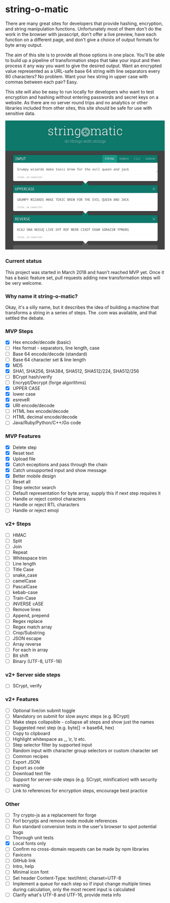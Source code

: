 # string-o-matic

There are many great sites for developers that provide hashing, encryption, and string manipulation functions.
Unfortunately most of them don't do the work in the browser with javascript, don't offer a live preview, have
each function on a different page, and don't give a choice of output formats for byte array output.

The aim of this site is to provide all those options in one place. You'll be able to build up a pipeline of
transformation steps that take your input and then process it any way you want to give the desired output.
Want an encrypted value represented as a URL-safe base 64 string with line separators every 80 characters?
No problem. Want your hex string in upper case with commas between each pair? Easy.

This site will also be easy to run locally for developers who want to test encryption and hashing without
entering passwords and secret keys on a website. As there are no server round trips and no analytics or other
libraries included from other sites, this site should be safe for use with sensitive data.

![Preview](docs/preview.png)

### Current status

This project was started in March 2018 and hasn't reached MVP yet. Once it has a basic feature set, pull requests
adding new transformation steps will be very welcome.

### Why name it string-o-matic?

Okay, it's a silly name, but it describes the idea of building a machine that transforms a string in a series of
steps. The .com was available, and that settled the debate.

### MVP Steps

- [x] Hex encode/decode (basic)
- [ ] Hex format - separators, line length, case
- [ ] Base 64 encode/decode (standard)
- [ ] Base 64 character set & line length
- [x] MD5
- [x] SHA1, SHA256, SHA384, SHA512, SHA512/224, SHA512/256
- [ ] BCrypt hash/verify
- [ ] Encrypt/Decrypt (forge algorithms)
- [x] UPPER CASE
- [x] lower case
- [x] esreveR
- [x] URI encode/decode
- [ ] HTML hex encode/decode
- [ ] HTML decimal encode/decode
- [ ] Java/Ruby/Python/C++/Go code

### MVP Features

- [x] Delete step
- [x] Reset text
- [x] Upload file
- [x] Catch exceptions and pass through the chain
- [x] Catch unsupported input and show message
- [x] Better mobile design
- [ ] Reset all
- [ ] Step selector search
- [ ] Default representation for byte array, supply this if next step requires it
- [ ] Handle or reject control characters
- [ ] Handle or reject RTL characters
- [ ] Handle or reject emoji

### v2+ Steps

- [ ] HMAC
- [ ] Split
- [ ] Join
- [ ] Repeat
- [ ] Whitespace trim
- [ ] Line length
- [ ] Title Case
- [ ] snake_case
- [ ] camelCase
- [ ] PascalCase
- [ ] kebab-case
- [ ] Train-Case
- [ ] iNVERSE cASE
- [ ] Remove lines
- [ ] Append, prepend
- [ ] Regex replace
- [ ] Regex match array
- [ ] Crop/Substring
- [ ] JSON escape
- [ ] Array reverse
- [ ] For each in array
- [ ] Bit shift
- [ ] Binary (UTF-8, UTF-16)

### v2+ Server side steps

- [ ] SCrypt, verify

### v2+ Features

- [ ] Optional live/on submit toggle
- [ ] Mandatory on submit for slow async steps (e.g. BCrypt)
- [ ] Make steps collapsible - collapse all steps and show just the names
- [ ] Suggested next step (e.g. byte[] -> base64, hex)
- [ ] Copy to clipboard
- [ ] Highlight whitespace as _, \r, \t etc.
- [ ] Step selector filter by supported input
- [ ] Random input with character group selectors or custom character set
- [ ] Common recipes
- [ ] Export JSON
- [ ] Export as code
- [ ] Download text file
- [ ] Support for server-side steps (e.g. SCrypt, minification) with security warning
- [ ] Link to references for encryption steps, encourage best practice

### Other

- [ ] Try crypto-js as a replacement for forge
- [ ] Forl bcryptjs and remove node module references
- [ ] Run standard conversion tests in the user's browser to spot potential bugs
- [ ] Thorough unit tests
- [x] Local fonts only
- [ ] Confirm no cross-domain requests can be made by npm libraries
- [ ] Favicons
- [ ] GitHub link
- [ ] Intro, help
- [ ] Minimal icon font
- [ ] Set header Content-Type: text/html; charset=UTF-8
- [ ] Implement a queue for each step so if input change multiple times during calculation, only the most recent input is calculated
- [ ] Clarify what's UTF-8 and UTF-16, provide meta info